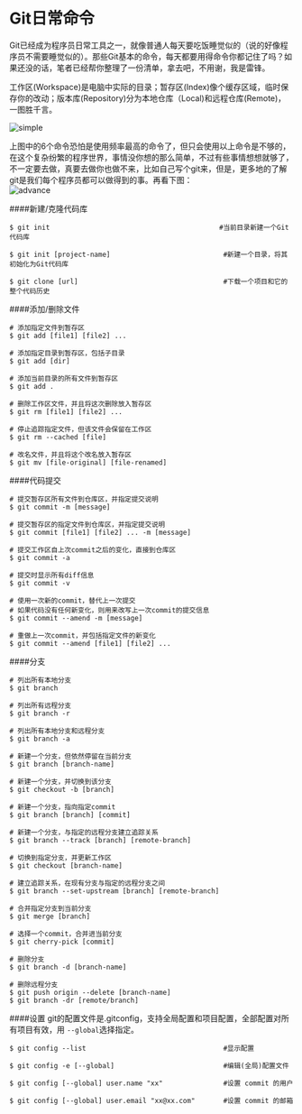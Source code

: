 Git日常命令
=========
Git已经成为程序员日常工具之一，就像普通人每天要吃饭睡觉似的（说的好像程序员不需要睡觉似的）。那些Git基本的命令，每天都要用得命令你都记住了吗？如果还没的话，笔者已经帮你整理了一份清单，拿去吧，不用谢，我是雷锋。

工作区(Workspace)是电脑中实际的目录；暂存区(Index)像个缓存区域，临时保存你的改动；版本库(Repository)分为本地仓库（Local)和远程仓库(Remote)，一图胜千言。

![simple](http://www.ruanyifeng.com/blogimg/asset/2015/bg2015120901.png)

上图中的6个命令恐怕是使用频率最高的命令了，但只会使用以上命令是不够的，在这个复杂纷繁的程序世界，事情没你想的那么简单，不过有些事情想想就够了，不一定要去做，真要去做你也做不来，比如自己写个git来，但是，更多地的了解git是我们每个程序员都可以做得到的事。再看下图：  
![advance](http://ww4.sinaimg.cn/mw690/81b78497jw1eqnk1bkyaij20e40bpjsm.jpg)

####新建/克隆代码库

	
	$ git init                                          #当前目录新建一个Git代码库
	
	$ git init [project-name]						     #新建一个目录，将其初始化为Git代码库
	
	$ git clone [url]								     #下载一个项目和它的整个代码历史

####添加/删除文件
	
	# 添加指定文件到暂存区
	$ git add [file1] [file2] ...

	# 添加指定目录到暂存区，包括子目录
	$ git add [dir]

	# 添加当前目录的所有文件到暂存区
	$ git add .

	# 删除工作区文件，并且将这次删除放入暂存区
	$ git rm [file1] [file2] ...

	# 停止追踪指定文件，但该文件会保留在工作区
	$ git rm --cached [file]

	# 改名文件，并且将这个改名放入暂存区
	$ git mv [file-original] [file-renamed]

####代码提交
	
	# 提交暂存区所有文件到仓库区，并指定提交说明
	$ git commit -m [message]

	# 提交暂存区的指定文件到仓库区，并指定提交说明
	$ git commit [file1] [file2] ... -m [message]

	# 提交工作区自上次commit之后的变化，直接到仓库区
	$ git commit -a

	# 提交时显示所有diff信息
	$ git commit -v

	# 使用一次新的commit，替代上一次提交
	# 如果代码没有任何新变化，则用来改写上一次commit的提交信息
	$ git commit --amend -m [message]

	# 重做上一次commit，并包括指定文件的新变化
	$ git commit --amend [file1] [file2] ...

####分支
	
	# 列出所有本地分支
	$ git branch

	# 列出所有远程分支
	$ git branch -r

	# 列出所有本地分支和远程分支
	$ git branch -a

	# 新建一个分支，但依然停留在当前分支
	$ git branch [branch-name]

	# 新建一个分支，并切换到该分支
	$ git checkout -b [branch]

	# 新建一个分支，指向指定commit
	$ git branch [branch] [commit]

	# 新建一个分支，与指定的远程分支建立追踪关系
	$ git branch --track [branch] [remote-branch]

	# 切换到指定分支，并更新工作区
	$ git checkout [branch-name]

	# 建立追踪关系，在现有分支与指定的远程分支之间
	$ git branch --set-upstream [branch] [remote-branch]

	# 合并指定分支到当前分支
	$ git merge [branch]

	# 选择一个commit，合并进当前分支
	$ git cherry-pick [commit]

	# 删除分支
	$ git branch -d [branch-name]

	# 删除远程分支
	$ git push origin --delete [branch-name]
	$ git branch -dr [remote/branch]

####设置
git的配置文件是.gitconfig，支持全局配置和项目配置，全部配置对所有项目有效，用 `--global`选择指定。
	
	$ git config --list                                  #显示配置
	
	$ git config -e [--global]  						 #编辑(全局)配置文件
	
	$ git config [--global] user.name "xx"               #设置 commit 的用户
	
	$ git config [--global] user.email "xx@xx.com"       #设置 commit 的邮箱

